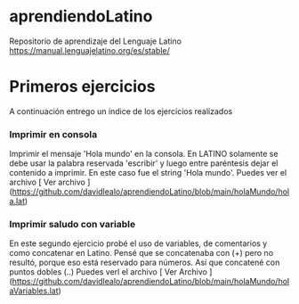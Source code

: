 # aprendiendoLatino
Repositorio de aprendizaje del Lenguaje Latino https://manual.lenguajelatino.org/es/stable/ 

# Primeros ejercicios
A continuación entrego un índice de los ejercicios realizados

### Imprimir en consola
Imprimir el mensaje 'Hola mundo' en la consola. En LATINO solamente se debe usar la palabra reservada 'escribir' y luego entre paréntesis dejar el contenido a imprimir. En este caso fue el string 'Hola mundo'.
Puedes ver el archivo [ Ver archivo ] (https://github.com/davidlealo/aprendiendoLatino/blob/main/holaMundo/hola.lat)

### Imprimir saludo con variable
En este segundo ejercicio probé el uso de variables, de comentarios y como concatenar en Latino. Pensé que se concatenaba con (+) pero no resultó, porque eso está reservado para números. Así que concatené con puntos dobles (..)
Puedes verl el archivo [ Ver Archivo ] (https://github.com/davidlealo/aprendiendoLatino/blob/main/holaMundo/holaVariables.lat)
